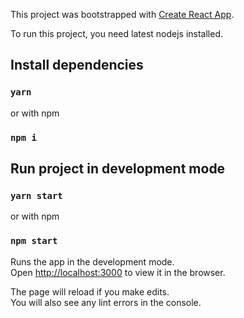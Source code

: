 This project was bootstrapped with [Create React App](https://github.com/facebook/create-react-app).

To run this project, you need latest nodejs installed.

## Install dependencies

### `yarn`

or with npm

### `npm i`

## Run project in development mode

### `yarn start`

or with npm

### `npm start`

Runs the app in the development mode.<br />
Open [http://localhost:3000](http://localhost:3000) to view it in the browser.

The page will reload if you make edits.<br />
You will also see any lint errors in the console.